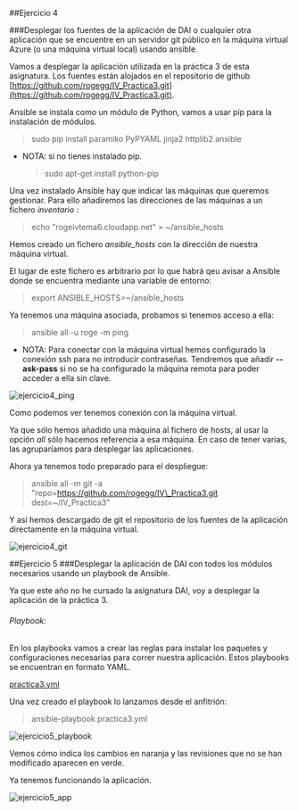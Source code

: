 ##Ejercicio 4

###Desplegar los fuentes de la aplicación de DAI o cualquier otra aplicación que se encuentre en un servidor git público en la máquina virtual Azure (o una máquina virtual local) usando ansible.

Vamos a desplegar la aplicación utilizada en la práctica 3 de esta asignatura. Los fuentes están alojados en el repositorio de github [https://github.com/rogegg/IV_Practica3.git](https://github.com/rogegg/IV_Practica3.git).

Ansible se instala como un módulo de Python, vamos a usar pip para la instalación de módulos.

> sudo pip install paramiko PyPYAML jinja2 httplib2 ansible

- NOTA: si no tienes instalado pip.
	> sudo apt-get install python-pip

Una vez instalado Ansible hay que indicar las máquinas que queremos gestionar. Para ello añadiremos las direcciones de las máquinas a un fichero *inventario* :

> echo "rogeivtema6.cloudapp.net" > ~/ansible\_hosts

Hemos creado un fichero *ansible_hosts* con la dirección de nuestra máquina virtual.

El lugar de este fichero es arbitrario por lo que habrá qeu avisar a Ansible donde se encuentra mediante una variable de entorno:

> export ANSIBLE\_HOSTS=~/ansible\_hosts

Ya tenemos una máquina asociada, probamos si tenemos acceso a ella:

> ansible all -u roge -m ping


- NOTA: Para conectar con la máquina virtual hemos configurado la conexión ssh para no introducir contraseñas. Tendremos que añadir **--ask-pass** si no se ha configurado la máquina remota para poder acceder a ella sin clave.


![ejercicio4_ping](https://raw.github.com/rogegg/IV-GII-13-14/master/Tema6/capturas/ej4_ping.png)




Como podemos ver tenemos conexión con la máquina virtual.

Ya que sólo hemos añadido una máquina al fichero de hosts, al usar la opción *all* sólo hacemos referencia a esa máquina. En caso de tener varias, las agruparíamos para desplegar las aplicaciones.

Ahora ya tenemos todo preparado para el despliegue:
> ansible all -m git -a "repo=https://github.com/rogegg/IV\_Practica3.git dest=~/IV\_Practica3"

Y así hemos descargado de git el repositorio de los fuentes de la aplicación directamente en la máquina virtual.


![ejercicio4_git](https://raw.github.com/rogegg/IV-GII-13-14/master/Tema6/capturas/ej4_git.png)



##Ejercicio 5
###Desplegar la aplicación de DAI con todos los módulos necesarios usando un playbook de Ansible.



Ya que este año no he cursado la asignatura DAI, voy a desplegar la aplicación de la práctica 3.

###### Playbook:

En los playbooks vamos a crear las reglas para instalar los paquetes  y configuraciones necesarias para correr nuestra aplicación. Estos playbooks se encuentran en formato YAML.

[practica3.yml](https://raw.github.com/rogegg/IV-GII-13-14/master/Tema6/mvirtual/ansible/practica3.yml)

Una vez creado el playbook lo lanzamos desde el anfitrión:

> ansible-playbook practica3.yml

![ejercicio5_playbook](https://raw.github.com/rogegg/IV-GII-13-14/master/Tema6/capturas/ej5_yaml.png)

Vemos cómo indica los cambios en naranja y las revisiones que no se han modificado aparecen en verde.

Ya tenemos funcionando la aplicación.

![ejercicio5_app](https://raw.github.com/rogegg/IV-GII-13-14/master/Tema6/capturas/ej5_app.png)

